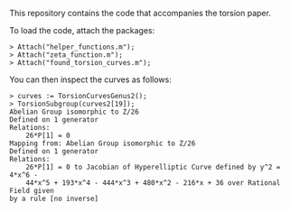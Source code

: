 This repository contains the code that accompanies the torsion paper.

To load the code, attach the packages:

	> Attach("helper_functions.m");
	> Attach("zeta_function.m");
	> Attach("found_torsion_curves.m");

You can then inspect the curves as follows:
	
	> curves := TorsionCurvesGenus2();
	> TorsionSubgroup(curves2[19]);
	Abelian Group isomorphic to Z/26
	Defined on 1 generator
	Relations:
	    26*P[1] = 0
	Mapping from: Abelian Group isomorphic to Z/26
	Defined on 1 generator
	Relations:
	    26*P[1] = 0 to Jacobian of Hyperelliptic Curve defined by y^2 = 4*x^6 - 
	    44*x^5 + 193*x^4 - 444*x^3 + 480*x^2 - 216*x + 36 over Rational Field given 
	by a rule [no inverse]
